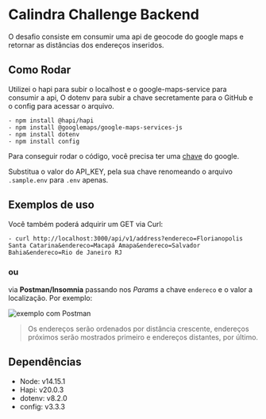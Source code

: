 # Calindra Challenge Backend

O desafio consiste em consumir uma api de geocode do google maps e retornar as distâncias dos endereços inseridos.


## Como Rodar

Utilizei o hapi para subir o localhost e o google-maps-service para consumir a api,
O dotenv para subir a chave secretamente para o GitHub e o config para acessar o arquivo.

```
- npm install @hapi/hapi
- npm install @googlemaps/google-maps-services-js
- npm install dotenv
- npm install config
```

Para conseguir rodar o código, você precisa ter uma [chave](https://www.google.com) do google.

Substitua o valor do API_KEY, pela sua chave renomeando o arquivo `.sample.env` para `.env` apenas.

## Exemplos de uso

Você também poderá adquirir um GET via Curl:
```
- curl http://localhost:3000/api/v1/address?endereco=Florianopolis Santa Catarina&endereco=Macapá Amapa&endereco=Salvador Bahia&endereco=Rio de Janeiro RJ
```
### ou

 via **Postman/Insomnia** passando nos *Params* a chave `endereco` e o valor a localização. Por exemplo:

![exemplo com Postman](https://imgur.com/FtMbXsw.jpg)


> Os endereços serão ordenados por distância crescente, endereços
> próximos serão mostrados primeiro e endereços distantes, por último.

## Dependências

- Node: v14.15.1
- Hapi: v20.0.3
- dotenv: v8.2.0
- config: v3.3.3
